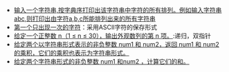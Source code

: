 + [输入一个字符串,按字典序打印出该字符串中字符的所有排列。例如输入字符串abc,则打印出由字符a,b,c所能排列出来的所有字符串](https://github.com/jikwjjw/JAVA-DataStructure/blob/String/StringSort.java)
+ [第一个只出现一次的字符](https://github.com/jikwjjw/JAVA-DataStructure/blob/String/FirstUniqChar.java)：采用ASCII字符的保存形式
+ [给定一个正整数 n（1 ≤ n ≤ 30），输出外观数列的第 n 项。](https://github.com/jikwjjw/JAVA-DataStructure/blob/String/CountAndSay.java):递归，双指针
+ [给定两个以字符串形式表示的非负整数 num1 和 num2，返回 num1 和 num2 的乘积，它们的乘积也表示为字符串形式。](https://github.com/jikwjjw/JAVA-DataStructure/blob/String/Multiply.java)
+ [给定两个字符串形式的非负整数 num1 和num2 ，计算它们的和。](https://github.com/jikwjjw/JAVA-DataStructure/blob/String/AddStrings.java)
